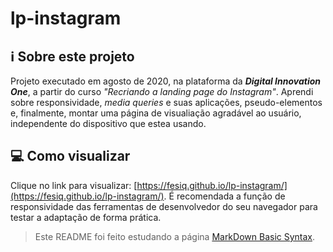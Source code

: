# lp-instagram

## ℹ Sobre este projeto

<!-- Erro de português proposital neste parágrafo -->
Projeto executado em agosto de 2020, na plataforma da __*Digital Innovation One*__, a partir do curso *"Recriando a landing page do Instagram"*. Aprendi sobre responsividade, *media queries* e suas aplicações, pseudo-elementos e, finalmente, montar uma página de visualiação agradável ao usuário, independente do dispositivo que estea usando.

## 💻 Como visualizar

Clique no link para visualizar: [https://fesiq.github.io/lp-instagram/](https://fesiq.github.io/lp-instagram/). É recomendada a função de responsividade das ferramentas de desenvolvedor do seu navegador para testar a adaptação de forma prática.

> Este README foi feito estudando a página [MarkDown Basic Syntax](https://www.markdownguide.org/basic-syntax/).